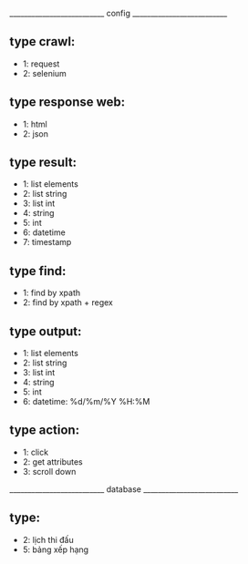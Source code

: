 __________________________ config __________________________
## type crawl:
+ 1: request
+ 2: selenium

## type response web:
+ 1: html
+ 2: json

## type result:
+ 1: list elements
+ 2: list string
+ 3: list int
+ 4: string
+ 5: int
+ 6: datetime
+ 7: timestamp
<!-- + 3: list string -->


## type find:
+ 1: find by xpath
+ 2: find by xpath + regex


## type output:
+ 1: list elements
+ 2: list string
+ 3: list int
+ 4: string
+ 5: int
+ 6: datetime: %d/%m/%Y %H:%M


## type action:
+ 1: click
+ 2: get attributes
+ 3: scroll down

__________________________ database __________________________
## type:
+ 2: lịch thi đấu
+ 5: bảng xếp hạng